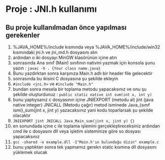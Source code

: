 # Proje : JNI.h kullanımı

## Bu proje kullanılmadan önce yapılması gerekenler

1. %JAVA_HOME%/include kısmında veya %JAVA_HOME%/include/win32 kısmındaki jni.h ve jni_md.h dosyasını alın
2. ardından o iki dosyayı MinGW klasörünün içine atın
3. sonrasında Ana sınıf (Main) sınıfının nativini yazmak için konsola şunu yazın : `javac -h . {Your class name.java}`
4. Bunu yazdırktan sonra karşınıza Main.h adlı bir header file gelecektir
5. sonrasında bu ikisini C dosyasına şu şekilde ekleyin
6. `#include <jni.h>` ve `#include "Main.h"`
7. bundan sonra mesela bir toplama metodu yapacaksınız ve onu şu şekilde oluşturdunuz : `public static native int sum(int x, int y)`
8. bunu yaptıysanız c dosyasının içine JNIEXPORT (metodu al) jint (java native integer) JNICALL (Metodu çağır) metod isminede Java_{sınıf ismi}_sum(jint x, jint y) yazacaksınız yani kodu toparlarsak şu şekilde olacaktır
9. `JNIEXPORT jint JNICALL Java_Main_sum(jint x, jint y) {}`
10. en sonundada içine c ile toplama işlemini gerçekleştireceksiniz ardından cmd ile c dosyasını dll veya işletim sisteminize göre so dosyası yapacaksınız
11. `gcc -shared -o example.dll -I"Main.h'ın bulunduğu dizin" example.c`
12. bunu yaptıktan sonra tek yapmamız gerekn static kısmına dll dosyasını yüklemek olucak


